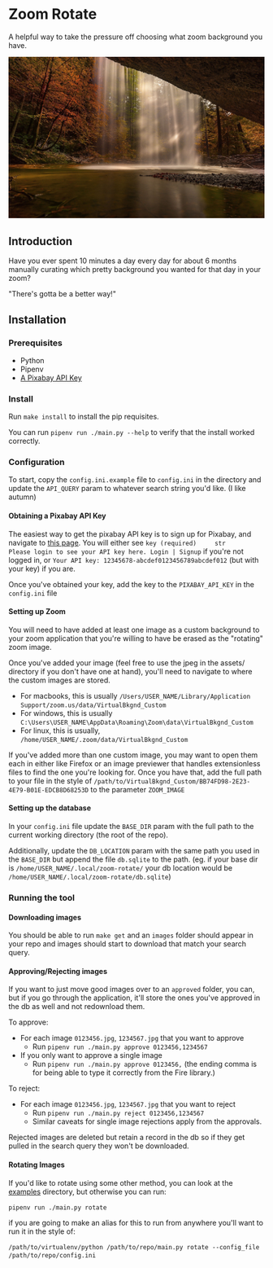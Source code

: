 # Zoom Rotate

A helpful way to take the pressure off choosing what zoom background you have.

![photo taken from under an outcropping of a waterfall in a forest with light shining through the falling water](assets/3719233.jpg)



## Introduction

Have you ever spent 10 minutes a day every day for about 6 months manually curating which pretty background you wanted for that day in your zoom?

"There's gotta be a better way!"

## Installation

### Prerequisites

* Python
* Pipenv
* [A Pixabay API Key](#obtaining-a-pixabay-api-key)

### Install

Run `make install` to install the pip requisites.

You can run `pipenv run ./main.py --help` to verify that the install worked correctly.

### Configuration

To start, copy the `config.ini.example` file to `config.ini` in the directory and update the `API_QUERY` param to whatever search string you'd like. (I like autumn)

#### Obtaining a Pixabay API Key

The easiest way to get the pixabay API key is to sign up for Pixabay, and navigate to [this page](https://pixabay.com/api/docs/#api_search_images). You will either see `key (required) 	str 	Please login to see your API key here. Login | Signup` if you're not logged in, or  `Your API key: 12345678-abcdef0123456789abcdef012` (but with your key) if you are.

Once you've obtained your key, add the key to the `PIXABAY_API_KEY` in the `config.ini` file

#### Setting up Zoom

You will need to have added at least one image as a custom background to your zoom application that you're willing to have be erased as the "rotating" zoom image.

Once you've added your image (feel free to use the jpeg in the assets/ directory if you don't have one at hand), you'll need to navigate to where the custom images are stored.

* For macbooks, this is usually `/Users/USER_NAME/Library/Application Support/zoom.us/data/VirtualBkgnd_Custom`
* For windows, this is usually `C:\Users\USER_NAME\AppData\Roaming\Zoom\data\VirtualBkgnd_Custom`
* For linux, this is usually, `/home/USER_NAME/.zoom/data/VirtualBkgnd_Custom`

If you've added more than one custom image, you may want to open them each in either like Firefox or an image previewer that handles extensionless files to find the one you're looking for.
Once you have that, add the full path to your file in the style of `/path/to/VirtualBkgnd_Custom/BB74FD98-2E23-4E79-B01E-EDCB8D68253D` to the parameter `ZOOM_IMAGE`

#### Setting up the database

In your `config.ini` file update the `BASE_DIR` param with the full path to the current working directory (the root of the repo).

Additionally, update the `DB_LOCATION` param with the same path you used in the `BASE_DIR` but append the file `db.sqlite` to the path. (eg. if your base dir is `/home/USER_NAME/.local/zoom-rotate/` your db location would be `/home/USER_NAME/.local/zoom-rotate/db.sqlite`)

### Running the tool

#### Downloading images

You should be able to run `make get` and an `images` folder should appear in your repo and images should start to download that match your search query.

#### Approving/Rejecting images

If you want to just move good images over to an `approved` folder, you can, but if you go through the application, it'll store the ones you've approved in the db as well and not redownload them.

To approve:

* For each image `0123456.jpg`, `1234567.jpg` that you want to approve
  * Run `pipenv run ./main.py approve 0123456,1234567`
* If you only want to approve a single image
  * Run `pipenv run ./main.py approve 0123456,` (the ending comma is for being able to type it correctly from the Fire library.)

To reject:

* For each image `0123456.jpg`, `1234567.jpg` that you want to reject
  * Run `pipenv run ./main.py reject 0123456,1234567`
  * Similar caveats for single image rejections apply from the approvals.

Rejected images are deleted but retain a record in the db so if they get pulled in the search query they won't be downloaded.

#### Rotating Images

If you'd like to rotate using some other method, you can look at the [examples](examples/) directory, but otherwise you can run:

```shell
pipenv run ./main.py rotate
```

if you are going to make an alias for this to run from anywhere you'll want to run it in the style of:

```shell
/path/to/virtualenv/python /path/to/repo/main.py rotate --config_file /path/to/repo/config.ini
```

